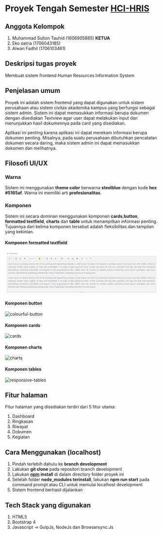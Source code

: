 # Proyek Tengah Semester [HCI-HRIS](https://proyek-hci-hris.herokuapp.com)

## Anggota Kelompok
1. Muhammad Sulton Tauhid (1606905885) **KETUA**
2. Eko satria (1706043185)
3. Alwan Fadhil (1706103461)

## Deskripsi tugas proyek
Membuat sistem frontend Human Resources Information System

## Penjelasan umum
Proyek ini adalah sistem frontend yang dapat digunakan untuk sistem perusahaan atau sistem civitas akademika kampus yang berfungsi sebagai sistem admin. Sistem ini dapat memasukkan informasi berupa dokumen dengan disediakan Textview agar user dapat melakukan input dan menunjukkan hasil dokumennya pada card yang disediakan.

Aplikasi ini penting karena aplikasi ini dapat merekam informasi berupa dokumen penting. Misalnya, pada suatu perusahaan dibutuhkan pencatatan dokumen secara daring, maka sistem admin ini dapat memasukkan dokumen dan melihatnya.

## Filosofi UI/UX
### Warna
Sistem ini menggunakan __theme color__ berwarna __steelblue__ dengan kode **hex #5165af**. Warna ini memiliki arti **profesionalitas**.

### Komponen
Sistem ini secara dominan menggunakan komponen __cards__,__button__, __formatted textfield__, __charts__ dan __table__ untuk menampilkan informasi penting. Tujuannya dari kelima komponen tersebut adalah fleksibilitas dan tampilan yang kekinian.

#### Komponen formatted textfield
<img src="./img/readme/formatted-textfield.png" alt="formatted-textfield" />

#### Komponen button
![colourful-button]()

#### Komponen cards
![cards]()

#### Komponen charts
![charts]()

#### Komponen tables
![responsive-tables]()

## Fitur halaman
Fitur halaman yang disediakan terdiri dari 5 fitur utama:
1. Dashboard
2. Ringkasan
3. Riwayat
4. Dokumen
5. Kegiatan

## Cara Menggunakan (localhost)
1. Pindah terlebih dahulu ke **branch development**
2. Lakukan **git clone** pada repositori branch development
3. Lakukan **[npm](https://nodejs.org/en/download/) install** di dalam directory folder proyek ini
4. Setelah folder **node_modules terinstall**, lakukan **npm run start** pada command prompt atau CLI untuk memulai localhost development
5. Sistem frontend berhasil dijalankan

## Tech Stack yang digunakan
1. HTML5
2. Bootstrap 4
3. Javascript -> GulpJs, NodeJs dan Browsersync.Js
